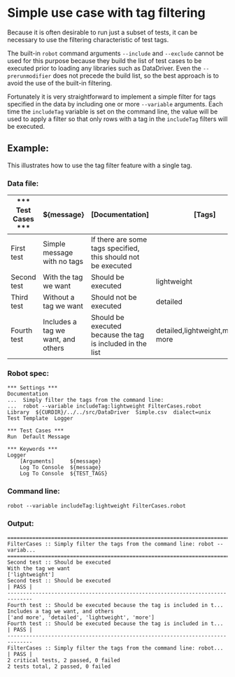 # Simple use case with tag filtering
Because it is often desirable to run just a subset of tests, it can be necessary to use the filtering characteristic of test tags.

The built-in `robot` command arguments `--include` and `--exclude` cannot be used for this purpose because they build the list of test cases to be executed prior to loading any libraries such as DataDriver.  Even the `--prerunmodifier` does not precede the build list, so the best approach is to avoid the use of the built-in filtering.

Fortunately it is very straightforward to implement a simple filter for tags specified in the data by including one or more `--variable` arguments.  Each time the `includeTag` variable is set on the command line, the value will be used to apply a filter so that only rows with a tag in the `includeTag` filters will be executed.

## Example:
This illustrates how to use the tag filter feature with a single tag.

### Data file:
|*** Test Cases ***|${message}|[Documentation]|[Tags]|
|----|----|----|---|
|First test|Simple message with no tags|If there are some tags specified, this should not be executed||
|Second test|With the tag we want|Should be executed|lightweight|
|Third test|Without a tag we want|Should not be executed|detailed|
|Fourth test|Includes a tag we want, and others|Should be executed because the tag is included in the list|detailed,lightweight,more,and more|

### Robot spec:
```robot
*** Settings ***
Documentation
...  Simply filter the tags from the command line:
...  robot --variable includeTag:lightweight FilterCases.robot
Library  ${CURDIR}/../../src/DataDriver  Simple.csv  dialect=unix
Test Template  Logger

*** Test Cases ***
Run  Default Message

*** Keywords ***
Logger
    [Arguments]     ${message}
    Log To Console  ${message}
    Log To Console  ${TEST_TAGS}
```

### Command line:
`robot --variable includeTag:lightweight FilterCases.robot`

### Output:
```
==============================================================================
FilterCases :: Simply filter the tags from the command line: robot --variab...
==============================================================================
Second test :: Should be executed                                     With the tag we want
['lightweight']
Second test :: Should be executed                                     | PASS |
------------------------------------------------------------------------------
Fourth test :: Should be executed because the tag is included in t... Includes a tag we want, and others
['and more', 'detailed', 'lightweight', 'more']
Fourth test :: Should be executed because the tag is included in t... | PASS |
------------------------------------------------------------------------------
FilterCases :: Simply filter the tags from the command line: robot... | PASS |
2 critical tests, 2 passed, 0 failed
2 tests total, 2 passed, 0 failed
```
